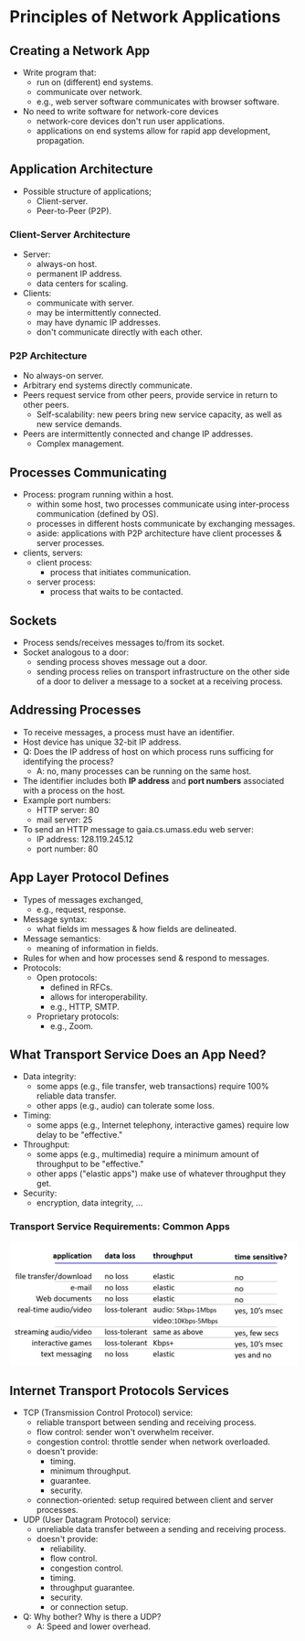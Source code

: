 # Principles of Network Applications

## Creating a Network App
- Write program that:
  - run on (different) end systems.
  - communicate over network.
  - e.g., web server software communicates with browser software.
- No need to write software for network-core devices
  - network-core devices don't run user applications.
  - applications on end systems allow for rapid app development, propagation.

## Application Architecture
- Possible structure of applications;
  - Client-server.
  - Peer-to-Peer (P2P).

### Client-Server Architecture
- Server:
  - always-on host.
  - permanent IP address.
  - data centers for scaling.
- Clients:
  - communicate with server.
  - may be intermittently connected.
  - may have dynamic IP addresses.
  - don't communicate directly with each other.

### P2P Architecture
- No always-on server.
- Arbitrary end systems directly communicate.
- Peers request service from other peers, provide service in return to other peers.
  - Self-scalability: new peers bring new service capacity, as well as new service demands.
- Peers are intermittently connected and change IP addresses.
  - Complex management.

## Processes Communicating
- Process: program running within a host.
  - within some host, two processes communicate using inter-process communication (defined by OS).
  - processes in different hosts communicate by exchanging messages.
  - aside: applications with P2P architecture have client processes & server processes.
- clients, servers:
  - client process:
    - process that initiates communication.
  - server process:
    - process that waits to be contacted.

## Sockets
- Process sends/receives messages to/from its socket.
- Socket analogous to a door:
  - sending process shoves message out a door.
  - sending process relies on transport infrastructure on the other side of a door to deliver a message to a socket at a receiving process.

## Addressing Processes
- To receive messages, a process must have an identifier.
- Host device has unique 32-bit IP address.
- Q: Does the IP address of host on which process runs sufficing for identifying the process?
  - A: no, many processes can be running on the same host.
- The identifier includes both **IP address** and **port numbers** associated with a process on the host.
- Example port numbers:
  - HTTP server: 80
  - mail server: 25
- To send an HTTP message to gaia.cs.umass.edu web server:
  - IP address: 128.119.245.12
  - port number: 80

## App Layer Protocol Defines
- Types of messages exchanged,
  - e.g., request, response.
- Message syntax:
  - what fields im messages & how fields are delineated.
- Message semantics:
  - meaning of information in fields.
- Rules for when and how processes send & respond to messages.
- Protocols:
  - Open protocols:
    - defined in RFCs.
    - allows for interoperability.
    - e.g., HTTP, SMTP.
  - Proprietary protocols:
    - e.g., Zoom.

## What Transport Service Does an App Need?
- Data integrity:
  - some apps (e.g., file transfer, web transactions) require 100% reliable data transfer.
  - other apps (e.g., audio) can tolerate some loss.
- Timing:
  - some apps (e.g., Internet telephony, interactive games) require low delay to be "effective."
- Throughput:
  - some apps (e.g., multimedia) require a minimum amount of throughput to be "effective."
  - other apps ("elastic apps") make use of whatever throughput they get.
- Security:
  - encryption, data integrity, ...

### Transport Service Requirements: Common Apps
![Requirements](requirements.png)

## Internet Transport Protocols Services
- TCP (Transmission Control Protocol) service:
  - reliable transport between sending and receiving process.
  - flow control: sender won't overwhelm receiver.
  - congestion control: throttle sender when network overloaded.
  - doesn't provide: 
    - timing.
    - minimum throughput.
    - guarantee.
    - security.
  - connection-oriented: setup required between client and server processes.
- UDP (User Datagram Protocol) service:
  - unreliable data transfer between a sending and receiving process.
  - doesn't provide:
    - reliability.
    - flow control.
    - congestion control.
    - timing.
    - throughput guarantee.
    - security.
    - or connection setup.
- Q: Why bother? Why is there a UDP?
  - A: Speed and lower overhead.
